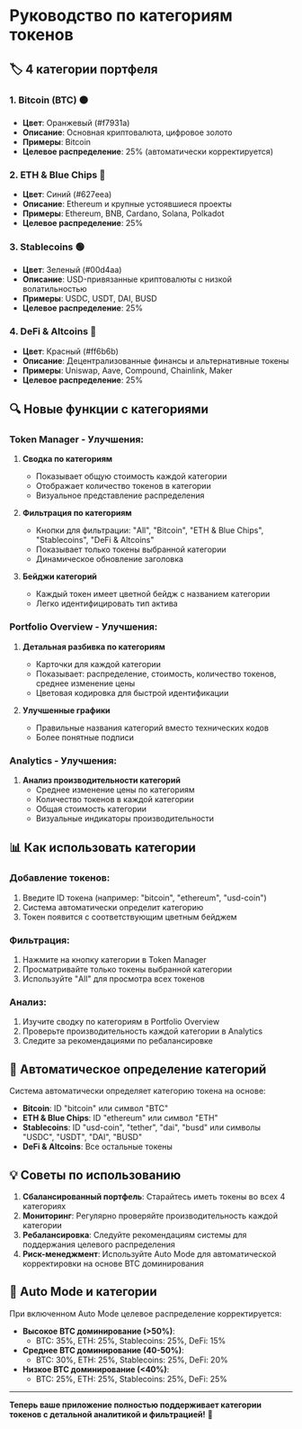 # Руководство по категориям токенов

## 🏷️ **4 категории портфеля**

### 1. **Bitcoin (BTC)** 🟠
- **Цвет**: Оранжевый (#f7931a)
- **Описание**: Основная криптовалюта, цифровое золото
- **Примеры**: Bitcoin
- **Целевое распределение**: 25% (автоматически корректируется)

### 2. **ETH & Blue Chips** 🔵
- **Цвет**: Синий (#627eea)
- **Описание**: Ethereum и крупные устоявшиеся проекты
- **Примеры**: Ethereum, BNB, Cardano, Solana, Polkadot
- **Целевое распределение**: 25%

### 3. **Stablecoins** 🟢
- **Цвет**: Зеленый (#00d4aa)
- **Описание**: USD-привязанные криптовалюты с низкой волатильностью
- **Примеры**: USDC, USDT, DAI, BUSD
- **Целевое распределение**: 25%

### 4. **DeFi & Altcoins** 🔴
- **Цвет**: Красный (#ff6b6b)
- **Описание**: Децентрализованные финансы и альтернативные токены
- **Примеры**: Uniswap, Aave, Compound, Chainlink, Maker
- **Целевое распределение**: 25%

## 🔍 **Новые функции с категориями**

### **Token Manager - Улучшения:**

1. **Сводка по категориям**
   - Показывает общую стоимость каждой категории
   - Отображает количество токенов в категории
   - Визуальное представление распределения

2. **Фильтрация по категориям**
   - Кнопки для фильтрации: "All", "Bitcoin", "ETH & Blue Chips", "Stablecoins", "DeFi & Altcoins"
   - Показывает только токены выбранной категории
   - Динамическое обновление заголовка

3. **Бейджи категорий**
   - Каждый токен имеет цветной бейдж с названием категории
   - Легко идентифицировать тип актива

### **Portfolio Overview - Улучшения:**

1. **Детальная разбивка по категориям**
   - Карточки для каждой категории
   - Показывает: распределение, стоимость, количество токенов, среднее изменение цены
   - Цветовая кодировка для быстрой идентификации

2. **Улучшенные графики**
   - Правильные названия категорий вместо технических кодов
   - Более понятные подписи

### **Analytics - Улучшения:**

1. **Анализ производительности категорий**
   - Среднее изменение цены по категориям
   - Количество токенов в каждой категории
   - Общая стоимость категории
   - Визуальные индикаторы производительности

## 📊 **Как использовать категории**

### **Добавление токенов:**
1. Введите ID токена (например: "bitcoin", "ethereum", "usd-coin")
2. Система автоматически определит категорию
3. Токен появится с соответствующим цветным бейджем

### **Фильтрация:**
1. Нажмите на кнопку категории в Token Manager
2. Просматривайте только токены выбранной категории
3. Используйте "All" для просмотра всех токенов

### **Анализ:**
1. Изучите сводку по категориям в Portfolio Overview
2. Проверьте производительность каждой категории в Analytics
3. Следите за рекомендациями по ребалансировке

## 🎯 **Автоматическое определение категорий**

Система автоматически определяет категорию токена на основе:
- **Bitcoin**: ID "bitcoin" или символ "BTC"
- **ETH & Blue Chips**: ID "ethereum" или символ "ETH"
- **Stablecoins**: ID "usd-coin", "tether", "dai", "busd" или символы "USDC", "USDT", "DAI", "BUSD"
- **DeFi & Altcoins**: Все остальные токены

## 💡 **Советы по использованию**

1. **Сбалансированный портфель**: Старайтесь иметь токены во всех 4 категориях
2. **Мониторинг**: Регулярно проверяйте производительность каждой категории
3. **Ребалансировка**: Следуйте рекомендациям системы для поддержания целевого распределения
4. **Риск-менеджмент**: Используйте Auto Mode для автоматической корректировки на основе BTC доминирования

## 🔄 **Auto Mode и категории**

При включенном Auto Mode целевое распределение корректируется:

- **Высокое BTC доминирование (>50%)**: 
  - BTC: 35%, ETH: 25%, Stablecoins: 25%, DeFi: 15%
- **Среднее BTC доминирование (40-50%)**: 
  - BTC: 30%, ETH: 25%, Stablecoins: 25%, DeFi: 20%
- **Низкое BTC доминирование (<40%)**: 
  - BTC: 25%, ETH: 25%, Stablecoins: 25%, DeFi: 25%

---

**Теперь ваше приложение полностью поддерживает категории токенов с детальной аналитикой и фильтрацией!** 🚀 